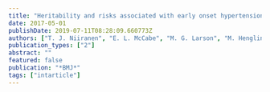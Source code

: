 ```yaml
---
title: "Heritability and risks associated with early onset hypertension: multigenerational, prospective analysis in the Framingham Heart Study"
date: 2017-05-01
publishDate: 2019-07-11T08:28:09.660773Z
authors: ["T. J. Niiranen", "E. L. McCabe", "M. G. Larson", "M. Henglin", "N. K. Lakdawala", "R. S. Vasan", "S. Cheng"]
publication_types: ["2"]
abstract: ""
featured: false
publication: "*BMJ*"
tags: ["intarticle"]
---
```


